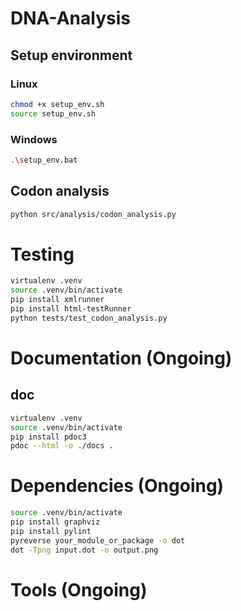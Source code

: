 # DNA-Analysis

## Setup environment

### Linux
```bash
chmod +x setup_env.sh
source setup_env.sh
```

### Windows
```bash
.\setup_env.bat
```

## Codon analysis

```bash
python src/analysis/codon_analysis.py
```

# Testing

```bash
virtualenv .venv
source .venv/bin/activate
pip install xmlrunner
pip install html-testRunner
python tests/test_codon_analysis.py
```

# Documentation (Ongoing)

## doc

```bash
virtualenv .venv
source .venv/bin/activate
pip install pdoc3
pdoc --html -o ./docs .
```

# Dependencies (Ongoing)

```bash
source .venv/bin/activate
pip install graphviz
pip install pylint
pyreverse your_module_or_package -o dot
dot -Tpng input.dot -o output.png
```

# Tools (Ongoing)
